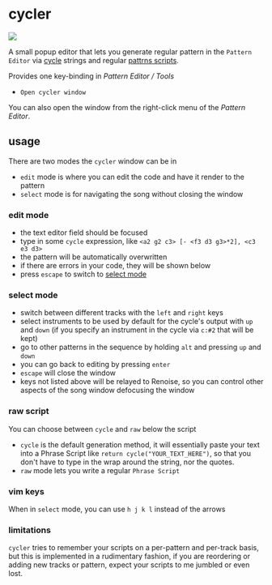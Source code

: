 # cycler

![](https://forum.renoise.com/uploads/default/original/3X/5/7/5710a18c00617b926dda8bc481667beb51bec752.gif)

A small popup editor that lets you generate regular pattern in the `Pattern Editor` via [cycle](https://renoise.github.io/pattrns/guide/cycles.html) strings and regular [pattrns scripts](https://renoise.github.io/pattrns/index.html).

Provides one key-binding in *Pattern Editor / Tools*

- `Open cycler window`

You can also open the window from the right-click menu of the *Pattern Editor*.

## usage

There are two modes the `cycler` window can be in
* `edit` mode is where you can edit the code and have it render to the pattern
* `select` mode is for navigating the song without closing the window

### edit mode

* the text editor field should be focused
* type in some `cycle` expression, like `<a2 g2 c3> [- <f3 d3 g3>*2], <c3 e3 d3>`
* the pattern will be automatically overwritten
* if there are errors in your code, they will be shown below
* press `escape` to switch to [select mode](#select-mode)

### select mode

* switch between different tracks with the `left` and `right` keys
* select instruments to be used by default for the cycle's output with `up` and `down` (if you specify an instrument in the cycle via `c:#2` that will be kept)
* go to other patterns in the sequence by holding `alt` and pressing `up` and `down`
* you can go back to editing by pressing `enter`
* `escape` will close the window
* keys not listed above will be relayed to Renoise, so you can control other aspects of the song window defocusing the window

### raw script

You can choose between `cycle` and `raw` below the script
* `cycle` is the default generation method, it will essentially paste your text into a Phrase Script like `return cycle("YOUR_TEXT_HERE")`, so that you don't have to type in the wrap around the string, nor the quotes.
* `raw` mode lets you write a regular `Phrase Script`

### vim keys

When in `select` mode, you can use `h j k l` instead of the arrows

### limitations

`cycler` tries to remember your scripts on a per-pattern and per-track basis, but this is implemented in a rudimentary fashion, if you are reordering or adding new tracks or pattern, expect your scripts to me jumbled or even lost.


